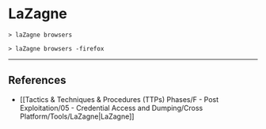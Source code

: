 # LaZagne

```
> laZagne browsers

> laZagne browsers -firefox
```

---
## References

- [[Tactics & Techniques & Procedures (TTPs) Phases/F - Post Exploitation/05 - Credential Access and Dumping/Cross Platform/Tools/LaZagne|LaZagne]]